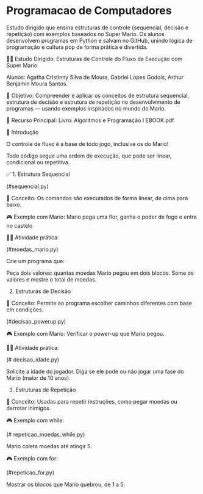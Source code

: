 # Programacao de Computadores
Estudo dirigido que ensina estruturas de controle (sequencial, decisão e repetição) com exemplos baseados no Super Mario. Os alunos desenvolvem programas em Python e salvam no GitHub, unindo lógica de programação e cultura pop de forma prática e divertida.

👨‍🏫 Estudo Dirigido: Estruturas de Controle do Fluxo de Execução com Super Mario

Alunos: Agatha Cristinny Silva de Moura, Gabriel Lopes Godois, Arthur Benjamin Moura Santos.

🎯 Objetivo: Compreender e aplicar os conceitos de estrutura sequencial, estrutura de decisão e estrutura de repetição no desenvolvimento de programas — usando exemplos inspirados no mundo do Mario.

📘 Recurso Principal: Livro: Algoritmos e Programação I EBOOK.pdf

🧩 Introdução

O controle de fluxo é a base de todo jogo, inclusive os do Mario!

Todo código segue uma ordem de execução, que pode ser linear, condicional ou repetitiva.

✅ 1. Estrutura Sequencial

(#sequencial.py)

📝 Conceito: Os comandos são executados de forma linear, de cima para baixo.

🎮 Exemplo com Mario: Mario pega uma flor, ganha o poder de fogo e entra no castelo

👨‍💻 Atividade prática:

(#moedas_mario.py)

Crie um programa que:

Peça dois valores: quantas moedas Mario pegou em dois blocos.
Some os valores e mostre o total de moedas.

2. Estruturas de Decisão

📝 Conceito:
Permite ao programa escolher caminhos diferentes com base em condições.

(#decisao_powerup.py)

🎮 Exemplo com Mario:
Verificar o power-up que Mario pegou.

👨‍💻 Atividade prática:

(# decisao_idade.py)

Solicite a idade do jogador.
Diga se ele pode ou não jogar uma fase do Mario (maior de 10 anos).

3. Estruturas de Repetição
   
📝 Conceito:
Usadas para repetir instruções, como pegar moedas ou derrotar inimigos.

🎮 Exemplo com while:

(# repeticao_moedas_while.py)

Mario coleta moedas até atingir 5.

🎮 Exemplo com for:

(#repeticao_for.py)

Mostrar os blocos que Mario quebrou, de 1 a 5.

